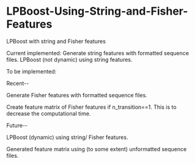 # LPBoost-Using-String-and-Fisher-Features
LPBoost with string and Fisher features

Current implemented:
Generate string features with formatted sequence files.
LPBoost (not dynamic) using string features.

To be implemented:

Recent--

Generate Fisher features with formatted sequence files.

Create feature matrix of Fisher features if n_transition==1. This is to decrease the computational time.

Future--

LPBoost (dynamic) using string/ Fisher features.

Generated feature matrix using (to some extent) unformatted sequence files.